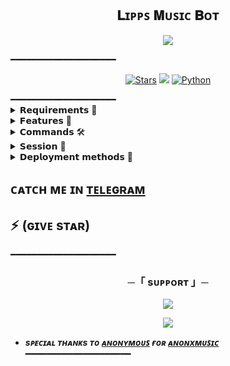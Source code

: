 <h2 align="center">   
    𝐋ɪᴘᴘꜱ 𝐌ᴜꜱɪᴄ 𝐁ᴏᴛ
   </h2>  
 <p align="center">   
<img src="https://telegra.ph/file/2c7df8cf19467cfeb4356.jpg">   
 </p> ━━━━━━━━━━━━━━━━━━━━ 
 <p align="center"> 
 <a href="https://github.com/Lippsxd/Lippsmusicbot /stargazers"><img src="https://img.shields.io/github/stars/Lippsxd/Lippsmusicbot ?color=black&logo=github&logoColor=black&style=for-the-badge" alt="Stars" /></a> <a href="https://github.com/Lippsxd/Lippsmusicbot /network/members"> <img src="https://img.shields.io/github/forks/Lippsxd/Lippsmusicbot?color=black&logo=github&logoColor=black&style=for-the-badge" /></a> 
 <a href="https://www.python.org/"> <img src="https://img.shields.io/badge/Written%20in-Python-skyblue?style=for-the-badge&logo=python" alt="Python" /> </a> 
 </p> 
 ━━━━━━━━━━━━━━━━━━━━
 <details> 
 <summary> 𝗥𝗲𝗾𝘂𝗶𝗿𝗲𝗺𝗲𝗻𝘁𝘀 📝</summary> 

 - FFmpeg 
 - NodeJS [nodesource.com](https://nodesource.com/) 
 - Python 3.11.4 or higher 
 - [PyTgCalls](https://github.com/pytgcalls/pytgcalls) 
 </details> 
 <details> 
 <summary> 𝗙𝗲𝗮𝘁𝘂𝗿𝗲𝘀 🔮</summary> 

 - Yt-dL Fix 
 - Updated Plug-in 
 - Super Fast Bot 
 - No Lag Hang 
 - Fast Download Song From Server 
 - Program Updated 
 - Smooth Player 
 </details> 
 <details> 
 <summary> 𝗖𝗼𝗺𝗺𝗮𝗻𝗱𝘀 🛠</summary>
  
 - `/play, /vplay, /cplay <song name>` - play song you requested 
 - `/song <song name>` - download songs you want quickly 
 - `/ping` - Bot Online or Offine 

  #### Admins Only 👷‍♂️ 

- `/pause` - pause song play 
 - `/resume` - resume song play 
 - `/skip` - play next song 
 - `/end` - stop music play 
 </details> 

<details>
<summary>𝗦𝗲𝘀𝘀𝗶𝗼𝗻 🥀</summary>

- 🧪 Get `SESSION_NAME` variable: 
  - [``Pyrogram Session``](https://telegram.me/)
 </details>
 
 <details>
<summary> 
𝗗𝗲𝗽𝗹𝗼𝘆𝗺𝗲𝗻𝘁 𝗺𝗲𝘁𝗵𝗼𝗱𝘀 🚀
</summary> 


 ## ᴅᴇᴘʟᴏʏ ᴛᴏ ʜᴇʀᴏᴋᴜ 🚀 

 <p align="center"><a href="https://heroku.com/deploy?template=https://github.com/Lippsxd/Lippsmusicbot"> <img src="https://img.shields.io/badge/Deploy%20To%20Heroku-black?style=for-the-badge&logo=heroku" width="200" height="35.45"/></a></p> 

 The easiest way to host this bot, Deploy on Heroku, Change the app country to Europe (it will help to make the bot more stable). 

 ## ᴅᴇᴩʟᴏʏ ᴏɴ ᴏᴋᴛᴇᴛᴏ 

 <p align="center"><a href="https://cloud.okteto.com/deploy?repository=https://github.com/Lippsxd/Lippsmusicbot "><img src="https://img.shields.io/badge/Deploy%20To%20Okteto-informational?style=for-the-badge&logo=Okteto" width="200" height="35.45"/></a></p> 

 The second easiest way to host this bot, Deploy on Okteto Cloud 
 ## ᴅᴇᴘʟᴏʏ ᴏɴ ᴠᴘꜱ ꜱᴇʀᴠᴇʀ's ✨


- Get your [Necessary Variables](https://github.com/Lippsxd/LippsMusicbot/blob/master/sample.env)
- Upgrade and Update by :
`sudo apt-get update && sudo apt-get upgrade -y`
- Install Ffmpeg by :
`sudo apt-get install python3-pip ffmpeg -y`
- Install required packages by :
`sudo apt-get install python3-pip -y`
- Install pip by :
`sudo pip3 install -U pip`
- Install Node js by :
`curl -fssL https://deb.nodesource.com/setup_19.x | sudo -E bash - && sudo apt-get install nodejs -y && npm i -g npm`
- Clone the repository by :
`git clone https://github.com/Lippsxd/lippsmusicbot && cd LippsMusic`
- Install requirements by :
`pip3 install -U -r requirements.txt`
- Fill your variables in the env by :
`vi sample.env`<br>
Press `I` on the keyboard for editing env<br>
Press `Ctrl+C` when you're done with editing env and `:wq` to save the env<br>
- Rename the env file by :
`mv sample.env .env`
- Install tmux to keep running your bot when you close the terminal by :
`sudo apt install tmux && tmux`
- Finally run the bot by :
`bash start`
- For getting out from tmux session : Press `Ctrl+b` and then `d`<br>

 </details>

</p> 

  ## ᴄᴀᴛᴄʜ ᴍᴇ ɪɴ [ᴛᴇʟᴇɢʀᴀᴍ](https://t.me/lippsxd)  

  ## ⚡ (ɢɪᴠᴇ sᴛᴀʀ) 
 

━━━━━━━━━━━━━━━━━━━━ 

   <h3 align="center"> 
     ─「 sᴜᴩᴩᴏʀᴛ 」─ 
 </h3> 

  <p align="center"> 
 <a href="https://t.me/GJ516_DISCUSS_GROUP"><img src="https://img.shields.io/badge/-Support%20Group-blue.svg?style=for-the-badge&logo=Telegram"></a> 
 </p> 
 <p align="center"> 
 <a href="https://telegram.me/thinkgrowmore"><img src="https://img.shields.io/badge/-Support%20Channel-blue.svg?style=for-the-badge&logo=Telegram"></a> 
 </p> 

- <b> _sᴩᴇᴄɪᴀʟ ᴛʜᴀɴᴋs ᴛᴏ [ᴀɴᴏɴʏᴍᴏᴜꜱ](https://github.com/AnonymousX1025) ғᴏʀ [ᴀɴᴏɴxᴍᴜꜱɪᴄ](https://github.com/AnonymousX1025/AnonXMusic)_ </b>
━━━━━━━━━━━━━━━━━━━━
